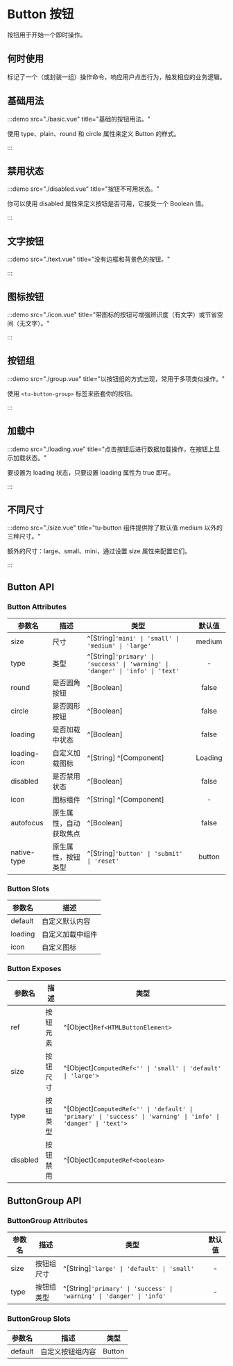# Button 按钮

按钮用于开始一个即时操作。

## 何时使用

标记了一个（或封装一组）操作命令，响应用户点击行为，触发相应的业务逻辑。

## 基础用法

:::demo src="./basic.vue" title="基础的按钮用法。"

使用 type、plain、round 和 circle 属性来定义 Button 的样式。

:::

## 禁用状态

:::demo src="./disabled.vue" title="按钮不可用状态。"

你可以使用 disabled 属性来定义按钮是否可用，它接受一个 Boolean 值。

:::

## 文字按钮

:::demo src="./text.vue" title="没有边框和背景色的按钮。"

:::

## 图标按钮

:::demo src="./icon.vue" title="带图标的按钮可增强辨识度（有文字）或节省空间（无文字）。"

:::

## 按钮组

:::demo src="./group.vue" title="以按钮组的方式出现，常用于多项类似操作。"

使用 `<tu-button-group>` 标签来嵌套你的按钮。

:::

## 加载中

:::demo src="./loading.vue" title="点击按钮后进行数据加载操作，在按钮上显示加载状态。"

要设置为 loading 状态，只要设置 loading 属性为 true 即可。

:::

## 不同尺寸

:::demo src="./size.vue" title="tu-button 组件提供除了默认值 medium 以外的三种尺寸。"

额外的尺寸：large、small、mini，通过设置 size 属性来配置它们。

:::

## Button API

### Button Attributes

| 参数名 | 描述 | 类型 | 默认值 |
| ------ | ---- | ---- | :----: |
| size | 尺寸 | ^[String]`'mini' \| 'small' \| 'medium' \| 'large'` | medium |
| type | 类型 | ^[String]`'primary' \| 'success' \| 'warning' \| 'danger' \| 'info' \| 'text'` | - |
| round | 是否圆角按钮 | ^[Boolean] | false |
| circle | 是否圆形按钮 | ^[Boolean] | false |
| loading | 是否加载中状态 | ^[Boolean] | false |
| loading-icon | 自定义加载图标 | ^[String] ^[Component] | Loading |
| disabled | 是否禁用状态 | ^[Boolean] | false |
| icon | 图标组件 | ^[String] ^[Component] | - |
| autofocus | 原生属性，自动获取焦点 | ^[Boolean] | false |
| native-type | 原生属性，按钮类型 | ^[String]`'button' \| 'submit' \| 'reset'` | button |

### Button Slots

| 参数名 | 描述 |
| ------ | ---- |
| default | 自定义默认内容 |
| loading | 自定义加载中组件 |
| icon | 自定义图标 |

### Button Exposes

| 参数名 | 描述 | 类型 |
| ------ | ---- | ---- |
| ref | 按钮元素 | ^[Object]`Ref<HTMLButtonElement>` |
| size | 按钮尺寸 | ^[Object]`ComputedRef<'' \| 'small' \| 'default' \| 'large'>` |
| type | 按钮类型 | ^[Object]`ComputedRef<'' \| 'default' \| 'primary' \| 'success' \| 'warning' \| 'info' \| 'danger' \| 'text'>` |
| disabled | 按钮禁用 | ^[Object]`ComputedRef<boolean>` |

## ButtonGroup API

### ButtonGroup Attributes

| 参数名 | 描述 | 类型 | 默认值 |
| ------ | ---- | ---- | :----: |
| size | 按钮组尺寸 | ^[String]`'large' \| 'default' \| 'small'` | - |
| type | 按钮组类型 | ^[String]`'primary' \| 'success' \| 'warning' \| 'danger' \| 'info'` | - |

### ButtonGroup Slots

| 参数名 | 描述 | 类型 |
| ------ | ---- | ---- |
| default | 自定义按钮组内容 | Button |
